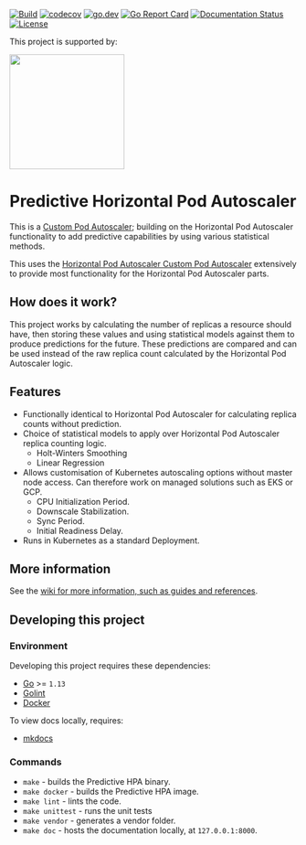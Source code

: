 [![Build](https://github.com/jthomperoo/predictive-horizontal-pod-autoscaler/workflows/main/badge.svg)](https://github.com/jthomperoo/predictive-horizontal-pod-autoscaler/actions)
[![codecov](https://codecov.io/gh/jthomperoo/predictive-horizontal-pod-autoscaler/branch/master/graph/badge.svg)](https://codecov.io/gh/jthomperoo/predictive-horizontal-pod-autoscaler)
[![go.dev](https://img.shields.io/badge/go.dev-reference-007d9c?logo=go&logoColor=white&style=flat)](https://pkg.go.dev/github.com/jthomperoo/predictive-horizontal-pod-autoscaler)
[![Go Report Card](https://goreportcard.com/badge/github.com/jthomperoo/predictive-horizontal-pod-autoscaler)](https://goreportcard.com/report/github.com/jthomperoo/predictive-horizontal-pod-autoscaler)
[![Documentation Status](https://readthedocs.org/projects/predictive-horizontal-pod-autoscaler/badge/?version=latest)](https://predictive-horizontal-pod-autoscaler.readthedocs.io/en/latest)
[![License](https://img.shields.io/:license-apache-blue.svg)](https://www.apache.org/licenses/LICENSE-2.0.html)

<p>This project is supported by:</p>
<p>
  <a href="https://www.digitalocean.com/">
    <img src="https://opensource.nyc3.cdn.digitaloceanspaces.com/attribution/assets/SVG/DO_Logo_horizontal_blue.svg" width="201px">
  </a>
</p>

# Predictive Horizontal Pod Autoscaler
This is a [Custom Pod Autoscaler](https://www.github.com/jthomperoo/custom-pod-autoscaler); building on the Horizontal
Pod Autoscaler functionality to add predictive capabilities by using various statistical methods.

This uses the
[Horizontal Pod Autoscaler Custom Pod Autoscaler](https://www.github.com/jthomperoo/horizontal-pod-autoscaler)
extensively to provide most functionality for the Horizontal Pod Autoscaler parts.

## How does it work?

This project works by calculating the number of replicas a resource should have, then storing these values and using
statistical models against them to produce predictions for the future. These predictions are compared and can be used
instead of the raw replica count calculated by the Horizontal Pod Autoscaler logic.

## Features

* Functionally identical to Horizontal Pod Autoscaler for calculating replica counts without prediction.
* Choice of statistical models to apply over Horizontal Pod Autoscaler replica counting logic.
    * Holt-Winters Smoothing
    * Linear Regression
* Allows customisation of Kubernetes autoscaling options without master node access. Can therefore work on managed
solutions such as EKS or GCP.
    * CPU Initialization Period.
    * Downscale Stabilization.
    * Sync Period.
    * Initial Readiness Delay.
* Runs in Kubernetes as a standard Deployment.

## More information

See the
[wiki for more information, such as guides and references](https://predictive-horizontal-pod-autoscaler.readthedocs.io/en/latest/).

## Developing this project
### Environment
Developing this project requires these dependencies:

* [Go](https://golang.org/doc/install) >= `1.13`
* [Golint](https://github.com/golang/lint)
* [Docker](https://docs.docker.com/install/)

To view docs locally, requires:

* [mkdocs](https://www.mkdocs.org/)

### Commands

* `make` - builds the Predictive HPA binary.
* `make docker` - builds the Predictive HPA image.
* `make lint` - lints the code.
* `make unittest` - runs the unit tests
* `make vendor` - generates a vendor folder.
* `make doc` - hosts the documentation locally, at `127.0.0.1:8000`.
